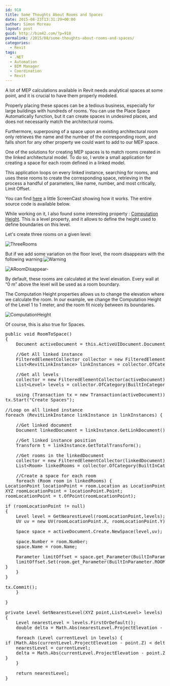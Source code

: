 ```yaml
---
id: 918
title: Some Thoughts About Rooms and Spaces
date: 2015-08-23T13:31:29+00:00
author: Simon Moreau
layout: post
guid: http://bim42.com/?p=918
permalink: /2015/08/some-thoughts-about-rooms-and-spaces/
categories:
  - Revit
tags:
  - .NET
  - Automation
  - BIM Manager
  - Coordination
  - Revit
---
```

A lot of MEP calculations available in Revit needs analytical spaces at some point, and it is crucial to have them properly modeled.

Properly placing these spaces can be a tedious business, especially for large buildings with hundreds of rooms. You can use the Place Space Automatically function, but it can create spaces in undesired places, and does not necessarily match the architectural rooms.

Furthermore, superposing of a space upon an existing architectural room only retrieves the name and the number of the corresponding room, and falls short for any other property we could want to add to our MEP space.

One of the solutions for creating MEP spaces is to match rooms created in the linked architectural model. To do so, I wrote a small application for creating a space for each room defined in a linked model.

This application loops on every linked instance, searching for rooms, and uses these rooms to create the corresponding space, retrieving in the process a handful of parameters, like name, number, and most critically, Limit Offset.

You can find [here](http://autode.sk/1ENYPWF) a little ScreenCast showing how it works. The entire source code is available below.

While working on it, I also found some interesting property : [Computation Height](http://help.autodesk.com/view/RVT/2016/ENU/?guid=GUID-9D33F884-4BCA-4772-B3E5-1E15A53DEE6E). This is a level property, and it allows to define the height used to define boundaries on this level.

Let's create three rooms on a given level:

![ThreeRooms](http://bim42.com/wp-content/uploads/2015/08/ThreeRooms.png)

But if we add some variation on the floor level, the room disappears with the following warning:![Warning](http://bim42.com/wp-content/uploads/2015/08/Warning.png)

![ARoomDisappear-](http://bim42.com/wp-content/uploads/2015/08/ARoomDisappear-.png)

By default, these rooms are calculated at the level elevation. Every wall at &#8220;0 m&#8221; above the level will be used as a room boundary.

The Computation Height properties allows us to change the elevation where we calculate the room. In our example, we change the Computation Height of the Level 1 to 1 meter, and the room fit nicely between its boundaries.

![ComputationHeight](http://bim42.com/wp-content/uploads/2015/08/ComputationHeight.png)

Of course, this is also true for Spaces.

<pre class="brush: csharp; title: ; notranslate" title="">public void RoomToSpace()
{
	Document activeDocument = this.ActiveUIDocument.Document;
	
	//Get All linked instance
	FilteredElementCollector collector = new FilteredElementCollector(activeDocument);
	List&lt;RevitLinkInstance&gt; linkInstances = collector.OfCategory(BuiltInCategory.OST_RvtLinks).WhereElementIsNotElementType().ToElements().Cast&lt;RevitLinkInstance&gt;().ToList();
	
	//Get all levels
	collector = new FilteredElementCollector(activeDocument);
	List&lt;Level&gt; levels = collector.OfCategory(BuiltInCategory.OST_Levels).WhereElementIsNotElementType().ToElements().Cast&lt;Level&gt;().ToList();
	
	using (Transaction tx = new Transaction(activeDocument)) {
tx.Start("Create Spaces");

//Loop on all linked instance
foreach (RevitLinkInstance linkInstance in linkInstances) {
	
	//Get linked document
	Document linkedDocument = linkInstance.GetLinkDocument();
	
	//Get linked instance position
	Transform t = linkInstance.GetTotalTransform();
	
	//Get rooms in the linkedDocument
	collector = new FilteredElementCollector(linkedDocument);
	List&lt;Room&gt; linkedRooms = collector.OfCategory(BuiltInCategory.OST_Rooms).ToElements().Cast&lt;Room&gt;().ToList();
	
	//Create a space for each room
	foreach (Room room in linkedRooms) {
LocationPoint locationPoint = room.Location as LocationPoint;
XYZ roomLocationPoint = locationPoint.Point;
roomLocationPoint = t.OfPoint(roomLocationPoint);

if (roomLocationPoint != null)
{
	Level level = GetNearestLevel(roomLocationPoint,levels);
	UV uv = new UV(roomLocationPoint.X, roomLocationPoint.Y);
	
	Space space = activeDocument.Create.NewSpace(level,uv);
	
	space.Number = room.Number;
	space.Name = room.Name;

	Parameter limitOffset = space.get_Parameter(BuiltInParameter.ROOM_UPPER_OFFSET);
	limitOffset.Set(room.get_Parameter(BuiltInParameter.ROOM_UPPER_OFFSET).AsDouble());
}
	}
}

tx.Commit();
	}
	
}

private Level GetNearestLevel(XYZ point,List&lt;Level&gt; levels)
{
	Level nearestLevel = levels.FirstOrDefault();
	double delta = Math.Abs(nearestLevel.ProjectElevation - point.Z);
	
	foreach (Level currentLevel in levels) {
if (Math.Abs(currentLevel.ProjectElevation - point.Z) &lt; delta) {
	nearestLevel = currentLevel;
	delta = Math.Abs(currentLevel.ProjectElevation - point.Z);
}
	}
	
	return nearestLevel;
}
</pre>